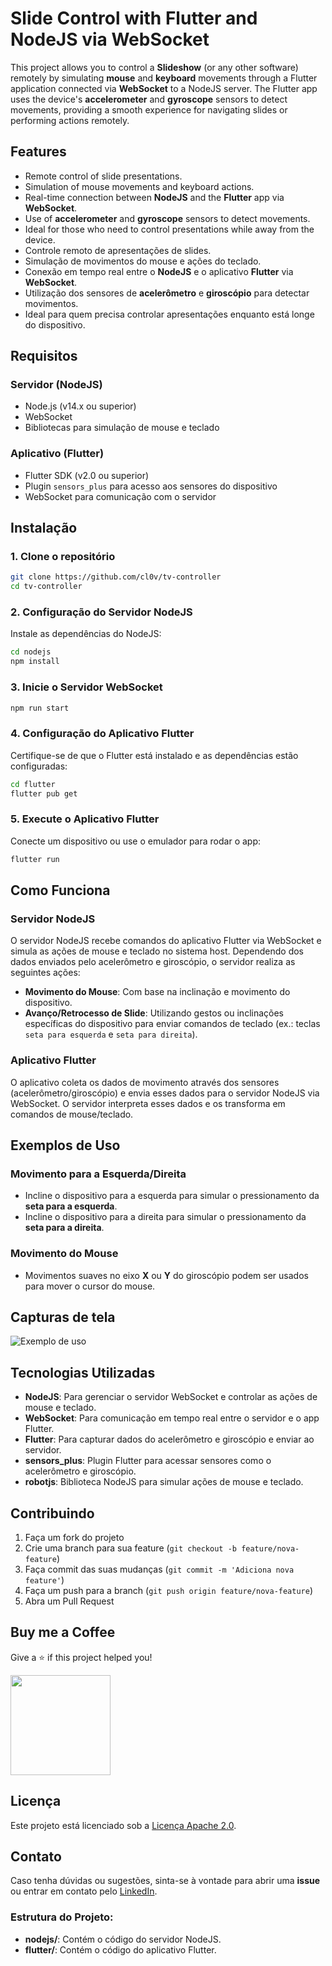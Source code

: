 # Slide Control with Flutter and NodeJS via WebSocket

This project allows you to control a **Slideshow** (or any other software) remotely by simulating **mouse** and **keyboard** movements through a Flutter application connected via **WebSocket** to a NodeJS server. The Flutter app uses the device's **accelerometer** and **gyroscope** sensors to detect movements, providing a smooth experience for navigating slides or performing actions remotely.

## Features

- Remote control of slide presentations.
- Simulation of mouse movements and keyboard actions.
- Real-time connection between **NodeJS** and the **Flutter** app via **WebSocket**.
- Use of **accelerometer** and **gyroscope** sensors to detect movements.
- Ideal for those who need to control presentations while away from the device.
- Controle remoto de apresentações de slides.
- Simulação de movimentos do mouse e ações do teclado.
- Conexão em tempo real entre o **NodeJS** e o aplicativo **Flutter** via **WebSocket**.
- Utilização dos sensores de **acelerômetro** e **giroscópio** para detectar movimentos.
- Ideal para quem precisa controlar apresentações enquanto está longe do dispositivo.

## Requisitos

### Servidor (NodeJS)

- Node.js (v14.x ou superior)
- WebSocket
- Bibliotecas para simulação de mouse e teclado

### Aplicativo (Flutter)

- Flutter SDK (v2.0 ou superior)
- Plugin `sensors_plus` para acesso aos sensores do dispositivo
- WebSocket para comunicação com o servidor

## Instalação

### 1. Clone o repositório

```bash
git clone https://github.com/cl0v/tv-controller
cd tv-controller
```

### 2. Configuração do Servidor NodeJS

Instale as dependências do NodeJS:

```bash
cd nodejs
npm install
```

### 3. Inicie o Servidor WebSocket

```bash
npm run start
```

### 4. Configuração do Aplicativo Flutter

Certifique-se de que o Flutter está instalado e as dependências estão configuradas:

```bash
cd flutter
flutter pub get
```

### 5. Execute o Aplicativo Flutter

Conecte um dispositivo ou use o emulador para rodar o app:

```bash
flutter run
```

## Como Funciona

### Servidor NodeJS

O servidor NodeJS recebe comandos do aplicativo Flutter via WebSocket e simula as ações de mouse e teclado no sistema host. Dependendo dos dados enviados pelo acelerômetro e giroscópio, o servidor realiza as seguintes ações:

- **Movimento do Mouse**: Com base na inclinação e movimento do dispositivo.
- **Avanço/Retrocesso de Slide**: Utilizando gestos ou inclinações específicas do dispositivo para enviar comandos de teclado (ex.: teclas `seta para esquerda` e `seta para direita`).

### Aplicativo Flutter

O aplicativo coleta os dados de movimento através dos sensores (acelerômetro/giroscópio) e envia esses dados para o servidor NodeJS via WebSocket. O servidor interpreta esses dados e os transforma em comandos de mouse/teclado.

## Exemplos de Uso

### Movimento para a Esquerda/Direita

- Incline o dispositivo para a esquerda para simular o pressionamento da **seta para a esquerda**.
- Incline o dispositivo para a direita para simular o pressionamento da **seta para a direita**.

### Movimento do Mouse

- Movimentos suaves no eixo **X** ou **Y** do giroscópio podem ser usados para mover o cursor do mouse.

## Capturas de tela
![Exemplo de uso](/screenshots/output.gif)

## Tecnologias Utilizadas

- **NodeJS**: Para gerenciar o servidor WebSocket e controlar as ações de mouse e teclado.
- **WebSocket**: Para comunicação em tempo real entre o servidor e o app Flutter.
- **Flutter**: Para capturar dados do acelerômetro e giroscópio e enviar ao servidor.
- **sensors_plus**: Plugin Flutter para acessar sensores como o acelerômetro e giroscópio.
- **robotjs**: Biblioteca NodeJS para simular ações de mouse e teclado.

## Contribuindo

1. Faça um fork do projeto
2. Crie uma branch para sua feature (`git checkout -b feature/nova-feature`)
3. Faça commit das suas mudanças (`git commit -m 'Adiciona nova feature'`)
4. Faça um push para a branch (`git push origin feature/nova-feature`)
5. Abra um Pull Request

## Buy me a Coffee

Give a ⭐️ if this project helped you!

<a href="https://www.patreon.com/cl0v">
  <img src="https://c5.patreon.com/external/logo/become_a_patron_button@2x.png" width="160">
</a>

## Licença

Este projeto está licenciado sob a [Licença Apache 2.0](https://www.apache.org/licenses/LICENSE-2.0).

## Contato

Caso tenha dúvidas ou sugestões, sinta-se à vontade para abrir uma **issue** ou entrar em contato pelo [LinkedIn](https://www.linkedin.com/in/marcelo-fernandes-viana-a49311329/).

### Estrutura do Projeto:

- **nodejs/**: Contém o código do servidor NodeJS.
- **flutter/**: Contém o código do aplicativo Flutter.
